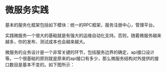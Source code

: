 # 微服务实践

基本的服务化框架包括如下模块：统一的RPC框架，服务注册中心，管理平台。

实践微服务一个很大的基础就是有强大的运维自动化支持。否则，随着微服务越来越多，你的发布、测试成本也会越来越大。

微服务的业务设计是一个非常关键的环节，包括服务边界的确定，api接口设计等。一个很基础的原则就是原来的api接口有多少，那么微服务结构对外提供的接口数目是基本不变的。如下图所示：